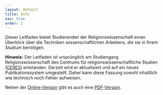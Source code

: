 ```yaml
---
layout: default
title: Info
nav: true
order: 1
---
```


Dieser Leitfaden bietet Studierenden der Religionswissenschaft einen Überblick über die Techniken wissenschaftlichen Arbeitens, die sie in ihrem Studium benötigen.

**Hinweis:** Der Leitfaden ist ursprünglich am Studiengang Religionswissenschaft des Centrums für religionswissenschaftliche Studien ([CERES](http://ceres.rub.de/)) entstanden. Derzeit wird er aktualisiert und auf ein neues Publikationssystem umgestellt. Daher kann diese Fassung sowohl inhaltlich wie technisch noch Fehler aufweisen.

Neben der [Online-Version](contents) gibt es auch eine [PDF-Version](downloads/Leitfaden_wissenschaftliches_Arbeiten.pdf).
